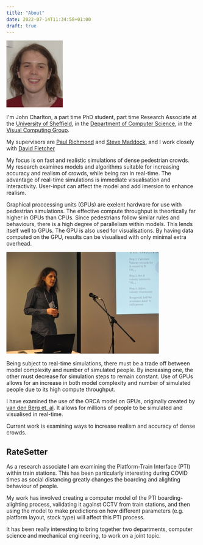 ```yaml
---
title: "About"
date: 2022-07-14T11:34:58+01:00
draft: true
---
```


![headshot](mugshot.jpg)

I'm John Charlton, a part time PhD student, part time Research Associate at the [University of Sheffield](https://www.sheffield.ac.uk), in the [Department of Computer Science](https://www.sheffield.ac.uk/dcs), in the [Visual Computing Group](https://www.sheffield.ac.uk/dcs/research/groups/visual-computing/home).

My supervisors are [Paul Richmond](http://paulrichmond.shef.ac.uk/) and [Steve Maddock](http://staffwww.dcs.shef.ac.uk/people/S.Maddock/index.shtml), and I work closely with [David Fletcher](https://www.sheffield.ac.uk/mecheng/people/academic/david-fletcher)

My focus is on fast and realistic simulations of dense pedestrian crowds. My research examines models and algorithms suitable for increasing accuracy and realism of crowds, while being ran in real-time. The advantage of real-time simulations is immediate visualisation and interactivity. User-input can affect the model and add imersion to enhance realism.

Graphical proccessing units (GPUs) are exelent hardware for use with pedestrian simulations. The effective compute throughput is theortically far higher in GPUs than CPUs. Since pedestrians follow similar rules and behaviours, there is a high degree of parallelism within models. This lends itself well to GPUs. The GPU is also used for visualisations. By having data computed on the GPU, results can be visualised with only minimal extra overhead. 

![Me presenting at a conference](presenting.jpg)

Being subject to real-time simulations, there must be a trade off between model complexity and number of simulated people. By increasing one, the other must decrease for simulation steps to remain constant. Use of GPUs allows for an increase in both model complexity and number of simulated people due to its high compute throughput.

I have examined the use of the ORCA model on GPUs, originally created by [van den Berg et. al](http://gamma.cs.unc.edu/ORCA/). It allows for millions of people to be simulated and visualised in real-time.

Current work is examining ways to increase realism and accuracy of dense crowds.

## RateSetter

As a research associate I am examining the Platform-Train Interface (PTI) within train stations. This has been particularly interesting during COVID times as social distancing  greatly changes the boarding and alighting behaviour of people. 

My work has involved creating a computer model of the PTI boarding-alighting process, validating it against CCTV from train stations, and then using the model to make predictions on how different parameters (e.g. platform layout, stock type) will affect this PTI process.

It has been really interesting to bring together two departments, computer science and mechanical engineering, to work on a joint topic. 
